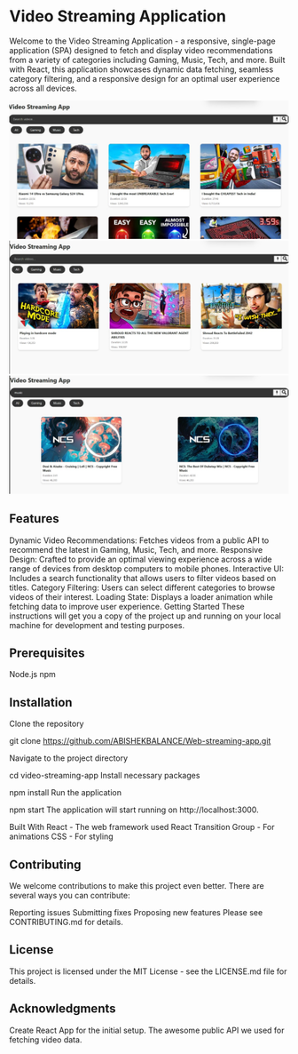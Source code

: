 # Video Streaming Application
Welcome to the Video Streaming Application - a responsive, single-page application (SPA) designed to fetch and display video recommendations from a variety of categories including Gaming, Music, Tech, and more. Built with React, this application showcases dynamic data fetching, seamless category filtering, and a responsive design for an optimal user experience across all devices.

![](preview1.jpg) 
![](preview2.jpg)
![](preview3.jpg)
## Features
Dynamic Video Recommendations: Fetches videos from a public API to recommend the latest in Gaming, Music, Tech, and more.
Responsive Design: Crafted to provide an optimal viewing experience across a wide range of devices from desktop computers to mobile phones.
Interactive UI: Includes a search functionality that allows users to filter videos based on titles.
Category Filtering: Users can select different categories to browse videos of their interest.
Loading State: Displays a loader animation while fetching data to improve user experience.
Getting Started
These instructions will get you a copy of the project up and running on your local machine for development and testing purposes.

## Prerequisites
Node.js
npm
## Installation
Clone the repository

git clone https://github.com/ABISHEKBALANCE/Web-streaming-app.git

Navigate to the project directory

cd video-streaming-app
Install necessary packages

npm install
Run the application

npm start
The application will start running on http://localhost:3000.

Built With
React - The web framework used
React Transition Group - For animations
CSS - For styling

## Contributing
We welcome contributions to make this project even better. There are several ways you can contribute:

Reporting issues
Submitting fixes
Proposing new features
Please see CONTRIBUTING.md for details.

## License
This project is licensed under the MIT License - see the LICENSE.md file for details.

## Acknowledgments
Create React App for the initial setup.
The awesome public API we used for fetching video data.
